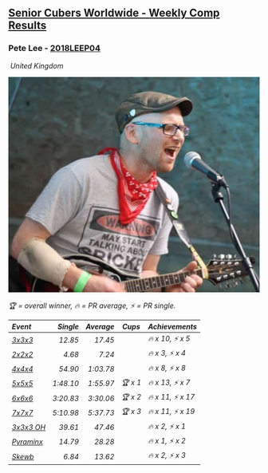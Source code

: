 <style>table {white-space: nowrap;}</style>
<link rel="stylesheet" type="text/css" href="/scw-comp/css/flags.css" />

## [Senior Cubers Worldwide - Weekly Comp Results](/scw-comp/results/)
### Pete Lee - [2018LEEP04](https://www.worldcubeassociation.org/persons/2018LEEP04)

<i class="flag flag-GB" />&nbsp;United Kingdom

![Pete Lee](1574700550.jpg)

<span style="white-space: nowrap;">🏆 = overall winner</span>, <span style="white-space: nowrap;">🔥 = PR average</span>, <span style="white-space: nowrap;">⚡ = PR single</span>.

| Event | Single | Average | Cups | Achievements|
| :-- | --: | --: | :--: | :-- |
| [3x3x3](333.md) | 12.85 | 17.45 |  | 🔥 x 10, ⚡ x 5 |
| [2x2x2](222.md) | 4.68 | 7.24 |  | 🔥 x 3, ⚡ x 4 |
| [4x4x4](444.md) | 54.90 | 1:03.78 |  | 🔥 x 8, ⚡ x 8 |
| [5x5x5](555.md) | 1:48.10 | 1:55.97 | 🏆 x 1 | 🔥 x 13, ⚡ x 7 |
| [6x6x6](666.md) | 3:20.83 | 3:30.06 | 🏆 x 2 | 🔥 x 11, ⚡ x 17 |
| [7x7x7](777.md) | 5:10.98 | 5:37.73 | 🏆 x 3 | 🔥 x 11, ⚡ x 19 |
| [3x3x3 OH](333oh.md) | 39.61 | 47.46 |  | 🔥 x 2, ⚡ x 1 |
| [Pyraminx](pyram.md) | 14.79 | 28.28 |  | 🔥 x 1, ⚡ x 2 |
| [Skewb](skewb.md) | 6.84 | 13.62 |  | 🔥 x 2, ⚡ x 3 |

<!-- Global site tag (gtag.js) - Google Analytics -->
<script async src="https://www.googletagmanager.com/gtag/js?id=UA-86348435-3"></script>
<script>window.dataLayer = window.dataLayer || []; function gtag() {dataLayer.push(arguments);} gtag('js', new Date()); gtag('config', 'UA-86348435-3');</script>

